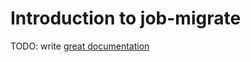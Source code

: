 # Introduction to job-migrate

TODO: write [great documentation](http://jacobian.org/writing/what-to-write/)
